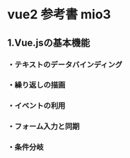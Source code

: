 # vue2 参考書 mio3
## 1.Vue.jsの基本機能
### ・テキストのデータバインディング
### ・繰り返しの描画
### ・イベントの利用
### ・フォーム入力と同期
### ・条件分岐
